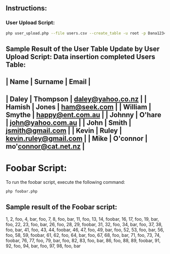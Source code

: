 ## Instructions:

### User Upload Script:
```bash
php user_upload.php --file users.csv --create_table -u root -p Dana1234 -h localhost --database usersdb
```


Sample Result of the User Table Update by User Upload Script:
Data insertion completed
Users Table:
-----------------------------------------
| Name    | Surname | Email             |
-----------------------------------------
| Daley   | Thompson | daley@yahoo.co.nz |
| Hamish  | Jones   | ham@seek.com      |
| William | Smythe  | happy@ent.com.au  |
| Johnny  | O'hare  | john@yahoo.com.au |
| John    | Smith   | jsmith@gmail.com  |
| Kevin   | Ruley   | kevin.ruley@gmail.com |
| Mike    | O'connor | mo'connor@cat.net.nz |
-----------------------------------------

# Foobar Script:
To run the foobar script, execute the following command:
```bash
php foobar.php
```
## Sample result of the Foobar script:
1, 2, foo, 4, bar, foo, 7, 8, foo, bar, 11, foo, 13, 14, foobar, 16, 17, foo, 19, bar, foo, 22, 23, foo, bar, 26, foo, 28, 29, foobar, 31, 32, foo, 34, bar, foo, 37, 38, foo, bar, 41, foo, 43, 44, foobar, 46, 47, foo, 49, bar, foo, 52, 53, foo, bar, 56, foo, 58, 59, foobar, 61, 62, foo, 64, bar, foo, 67, 68, foo, bar, 71, foo, 73, 74, foobar, 76, 77, foo, 79, bar, foo, 82, 83, foo, bar, 86, foo, 88, 89, foobar, 91, 92, foo, 94, bar, foo, 97, 98, foo, bar

